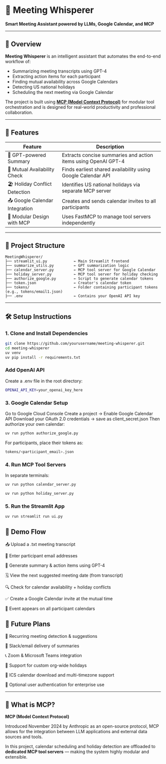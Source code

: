 # 🧠 Meeting Whisperer

**Smart Meeting Assistant powered by LLMs, Google Calendar, and MCP**

---

## 📌 Overview

**Meeting Whisperer** is an intelligent assistant that automates the end-to-end workflow of:

- Summarizing meeting transcripts using GPT-4
- Extracting action items for each participant
- Finding mutual availability across Google Calendars
- Detecting US national holidays
- Scheduling the next meeting via Google Calendar

The project is built using [**MCP (Model Context Protocol)**](https://modelcontextprotocol.io/) for modular tool orchestration and is designed for real-world productivity and professional collaboration.

---


## 🚀 Features

| Feature                           | Description |
|----------------------------------|-------------|
| 🧠 GPT-powered Summary           | Extracts concise summaries and action items using OpenAI GPT-4 |
| 📅 Mutual Availability Check     | Finds earliest shared availability using Google Calendar API |
| 🏖️ Holiday Conflict Detection    | Identifies US national holidays via separate MCP server |
| 📤 Google Calendar Integration   | Creates and sends calendar invites to all participants |
| 🔌 Modular Design with MCP       | Uses FastMCP to manage tool servers independently |

---

## 📁 Project Structure
```text
MeetingWhisperer/
├── streamlit_ui.py            ← Main Streamlit frontend
├── summarize_utils.py         ← GPT summarization logic
├── calendar_server.py         ← MCP tool server for Google Calendar
├── holiday_server.py          ← MCP tool server for holiday checking
├── authorize_google.py        ← Script to generate calendar tokens
├── token.json                 ← Creator's calendar token
├── tokens/                    ← Folder containing participant tokens (e.g., tokens/email1.json)
├── .env                       ← Contains your OpenAI API key
```
---

## 🛠️ Setup Instructions

### 1. Clone and Install Dependencies

```bash
git clone https://github.com/yourusername/meeting-whisperer.git
cd meeting-whisperer
uv venv
uv pip install -r requirements.txt
```


### Add OpenAI API

Create a .env file in the root directory:
```bash
OPENAI_API_KEY=your_openai_key_here
```

### 3. Google Calendar Setup
Go to Google Cloud Console
Create a project → Enable Google Calendar API
Download your OAuth 2.0 credentials → save as client_secret.json
Then authorize your own calendar:
```bash
uv run python authorize_google.py
```
For participants, place their tokens as:
```bash
tokens/<participant_email>.json
```
### 4. Run MCP Tool Servers
In separate terminals:
```bash
uv run python calendar_server.py
```
```bash
uv run python holiday_server.py
```
### 5. Run the Streamlit App
```bash
uv run streamlit run ui.py
```
## 🎥 Demo Flow

📤 Upload a .txt meeting transcript

📧 Enter participant email addresses

🧠 Generate summary & action items using GPT-4

🗓️ View the next suggested meeting date (from transcript)

🔍 Check for calendar availability + holiday conflicts

✅ Create a Google Calendar invite at the mutual time

📨 Event appears on all participant calendars

## 🧠 Future Plans

🔁 Recurring meeting detection & suggestions

💬 Slack/email delivery of summaries

📞 Zoom & Microsoft Teams integration

🏢 Support for custom org-wide holidays

📅 ICS calendar download and multi-timezone support

👤 Optional user authentication for enterprise use

---

## 🧬 What is MCP?

**MCP (Model Context Protocol)** 

Introduced November 2024 by Anthropic as an open-source protocol, MCP allows for the integration between LLM applications and external data sources and tools.

In this project, calendar scheduling and holiday detection are offloaded to **dedicated MCP tool servers** — making the system highly modular and extensible.
